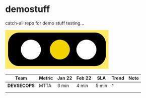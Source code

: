 # demostuff
catch-all repo for demo stuff
testing...

![alt text](yellow.jpg "Title")

| Team          | Metric | Jan 22 | Feb 22 | SLA   | Trend | Note |
|---------------|--------|--------|--------|-------|-------|------|
| **DEVSECOPS** | MTTA   | 3 min  | 4 min  | 5 min | ^     |      |
|               |        |        |        |       |       |      |
|               |        |        |        |       |       |      |
